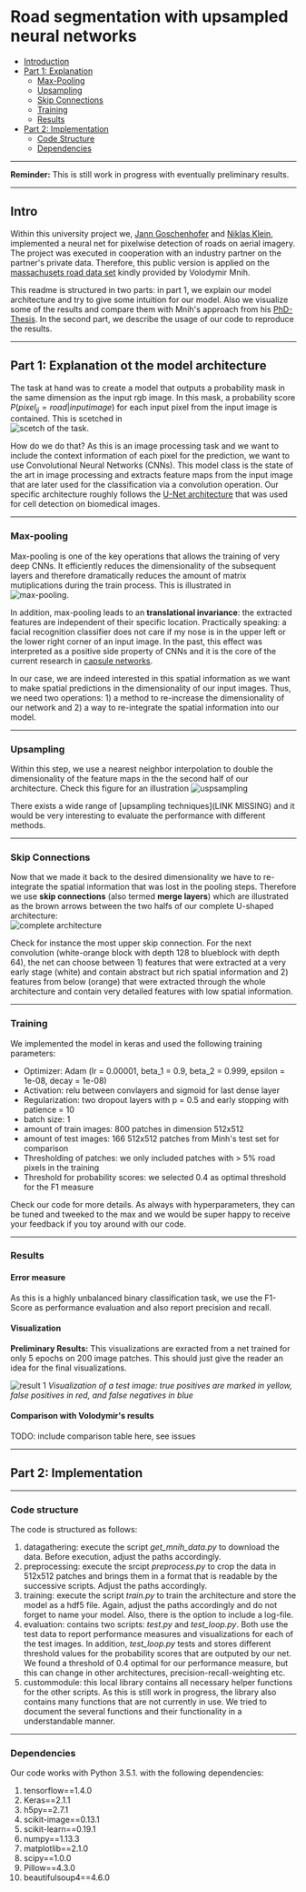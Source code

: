# Road segmentation with upsampled neural networks

- [Introduction](https://github.com/Goschjann/road_segmentation_project#intro)
- [Part 1: Explanation](https://github.com/Goschjann/road_segmentation_project#part-1-explanation-ot-the-model-architecture)
	- [Max-Pooling](https://github.com/Goschjann/road_segmentation_project#max-pooling) 
	- [Upsampling](https://github.com/Goschjann/road_segmentation_project#upsampling)
	- [Skip Connections](https://github.com/Goschjann/road_segmentation_project#skip-connections)
	- [Training](https://github.com/Goschjann/road_segmentation_project#training)
	- [Results](https://github.com/Goschjann/road_segmentation_project#skip-connections)
- [Part 2: Implementation](https://github.com/Goschjann/road_segmentation_project#part-2-implementation)
	- [Code Structure](https://github.com/Goschjann/road_segmentation_project#code-structure)
	- [Dependencies](https://github.com/Goschjann/road_segmentation_project#dependencies)

----------

__Reminder:__ This is still work in progress with eventually preliminary results. 

----------
## Intro

Within this university project we, [Jann Goschenhofer](https://github.com/Goschjann) and [Niklas Klein](https://github.com/NiklasDL), implemented a neural net for pixelwise detection of roads on aerial imagery. The project was executed in cooperation with an industry partner on the partner's private data. Therefore, this public version is applied on the [massachusets road data set](https://www.cs.toronto.edu/~vmnih/data/) kindly provided by Volodymir Mnih.

This readme is structured in two parts: in part 1, we explain our model architecture and try to give some intuition for our model. Also we visualize some of the results and compare them with Mnih's approach from his [PhD-Thesis](https://www.cs.toronto.edu/~vmnih/docs/Mnih_Volodymyr_PhD_Thesis.pdf). In the second part, we describe the usage of our code to reproduce the results. 

------------------

## Part 1: Explanation ot the model architecture

The task at hand was to create a model that outputs a probability mask in the same dimension as the input rgb image. In this mask, a probability score $P(pixel_{ij} = road | input image)$ for each input pixel from the input image is contained. This is scetched in  
![scetch of the task](/figures/architecture_1.png). 

How do we do that? As this is an image processing task and we want to include the context information of each pixel for the prediction, we want to use Convolutional Neural Networks (CNNs). This model class is the state of the art in image processing and extracts feature maps from the input image that are later used for the classification via a convolution operation. Our specific architecture roughly follows the [U-Net architecture](https://arxiv.org/abs/1505.04597) that was used for cell detection on biomedical images. 

------------------

### Max-pooling

Max-pooling is one of the key operations that allows the training of very deep CNNs. It efficiently reduces the dimensionality of the subsequent layers and therefore dramatically reduces the amount of matrix mutiplications during the train process. This is illustrated in   
![max-pooling](/figures/unet_1b_6.png).

In addition, max-pooling leads to an __translational invariance__: the extracted features are independent of their specific location. Practically speaking: a facial recognition classifier does not care if my nose is in the upper left or the lower right corner of an input image. In the past, this effect was interpreted as a positive side property of CNNs and it is the core of the current research in [capsule networks](https://hackernoon.com/what-is-a-capsnet-or-capsule-network-2bfbe48769cc). 

In our case, we are indeed interested in this spatial information as we want to make spatial predictions in the dimensionality of our input images. Thus, we need two operations: 1) a method to re-increase the dimensionality of our network and 2) a way to re-integrate the spatial information into our model. 

------------------

### Upsampling

Within this step, we use a nearest neighbor interpolation to double the dimensionality of the feature maps in the the second half of our architecture. Check this figure for an illustration
![uspsampling](/figures/unet_2c.png)

There exists a wide range of [upsampling techniques](LINK MISSING) and it would be very interesting to evaluate the performance with different methods. 

------------------

### Skip Connections

Now that we made it back to the desired dimensionality we have to re-integrate the spatial information that was lost in the pooling steps. Therefore we use __skip connections__ (also termed __merge layers__) which are illustrated as the brown arrows between the two halfs of our complete U-shaped architecture:  
![complete architecture](/figures/unet_7.png)

Check for instance the most upper skip connection. For the next convolution (white-orange block with depth 128 to blueblock with depth 64), the net can choose between 1) features that were extracted at a very early stage (white) and contain abstract but rich spatial information and 2) features from below (orange) that were extracted through the whole architecture and contain very detailed features with low spatial information. 



---------------

### Training

We implemented the model in keras and used the following training parameters:

- Optimizer: Adam (lr = 0.00001, beta_1 = 0.9, beta_2 = 0.999, epsilon = 1e-08, decay = 1e-08)
- Activation: relu between convlayers and sigmoid for last dense layer
- Regularization: two dropout layers with p = 0.5 and early stopping with patience = 10
- batch size: 1
- amount of train images: 800 patches in dimension 512x512
- amount of test images: 166 512x512 patches from Minh's test set for comparison
- Thresholding of patches: we only included patches with > 5% road pixels in the training
- Threshold for probability scores: we selected 0.4 as optimal threshold for the F1 measure

Check our code for more details. As always with hyperparameters, they can be tuned and tweeked to the max and we would be super happy to receive your feedback if you toy around with our code. 

------------------

### Results

#### Error measure

As this is a highly unbalanced binary classification task, we use the F1-Score as performance evaluation and also report precision and recall.  

#### Visualization

__Preliminary Results:__ This visualizations are exracted from a net trained for only 5 epochs on 200 image patches. This should just give the reader an idea for the final visualizations. 

![result 1](/figures/niceresult27.png)
*Visualization of a test image: true positives are marked in yellow, false positives in red, and false negatives in blue*



#### Comparison with Volodymir's results

TODO: include comparison table here, see issues

-------------

## Part 2: Implementation

-------------

### Code structure

The code is structured as follows:

1. datagathering: execute the script _get\_mnih\_data.py_ to download the data. Before execution, adjust the paths accordingly.  
2. preprocessing: execute the srcipt _preprocess.py_ to crop the data in 512x512 patches and brings them in a format that is readable by the successive scripts. Adjust the paths accordingly. 
3. training: execute the script _train.py_ to train the architecture and store the model as a hdf5 file. Again, adjust the paths accordingly and do not forget to name your model. Also, there is the option to include a log-file. 
4. evaluation: contains two scripts: _test.py_ and _test\_loop.py_. Both use the test data to report performance measures and visualizations for each of the test images. In addition, _test\_loop.py_ tests and stores different threshold values for the probability scores that are outputed by our net. We found a threshold of 0.4 optimal for our performance measure, but this can change in other architectures, precision-recall-weighting etc. 
5. custommodule: this local library contains all necessary helper functions for the other scripts. As this is still work in progress, the library also contains many functions that are not currently in use. We tried to document the several functions and their functionality in a understandable manner.  

-------------


### Dependencies

Our code works with Python 3.5.1. with the following dependencies:

1. tensorflow==1.4.0
2. Keras==2.1.1
3. h5py==2.7.1
4. scikit-image==0.13.1
5. scikit-learn==0.19.1
6. numpy==1.13.3
7. matplotlib==2.1.0
8. scipy==1.0.0
9. Pillow==4.3.0
10. beautifulsoup4==4.6.0






























